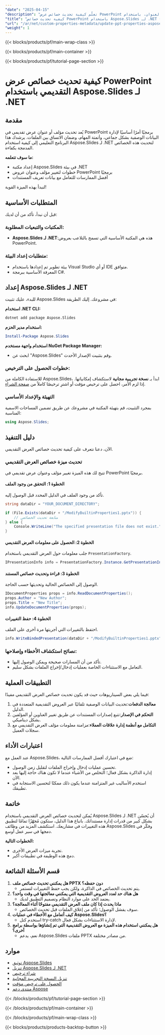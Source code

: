 ```yaml
---
"date": "2025-04-15"
"description": "تعلّم كيفية تحديث خصائص عرض PowerPoint التقديمي برمجيًا، مثل المؤلف والعنوان، باستخدام Aspose.Slides لـ .NET. بسّط إدارة مستنداتك مع دليلنا المفصل."
"title": "كيفية تحديث خصائص PowerPoint باستخدام Aspose.Slides لـ .NET (البيانات الوصفية المخصصة والخصائص المخصصة)"
"url": "/ar/net/custom-properties-metadata/update-ppt-properties-aspose-slides-net/"
"weight": 1
---
```


{{< blocks/products/pf/main-wrap-class >}}

{{< blocks/products/pf/main-container >}}

{{< blocks/products/pf/tutorial-page-section >}}
# كيفية تحديث خصائص عرض PowerPoint التقديمي باستخدام Aspose.Slides لـ .NET

## مقدمة
يُعد تحديث مؤلف أو عنوان عرض تقديمي في PowerPoint برمجيًا أمرًا أساسيًا لإدارة البيانات الوصفية بشكل جماعي، وأتمتة المهام، وضمان الاتساق بين الملفات. يرشدك هذا البرنامج التعليمي إلى كيفية استخدام Aspose.Slides لـ .NET لتحديث هذه الخصائص المدمجة بكفاءة.

**ما سوف تتعلمه:**
- إعداد مكتبة Aspose.Slides في بيئة .NET
- خطوات لتغيير مؤلف وعنوان عروض PowerPoint برمجيًا
- أفضل الممارسات للتعامل مع بيانات تعريف المستندات

لنبدأ بهذه الميزة القوية!

## المتطلبات الأساسية
قبل أن نبدأ، تأكد من أن لديك:

### المكتبات والتبعيات المطلوبة:
- **Aspose.Slides لـ .NET**:هذه هي المكتبة الأساسية التي تسمح بالتلاعب بعروض PowerPoint.

### متطلبات إعداد البيئة:
- بيئة تطوير تم إعدادها باستخدام Visual Studio أو أي IDE متوافق.
- المعرفة الأساسية ببرمجة C#.

## إعداد Aspose.Slides لـ .NET
للبدء، عليك تثبيت Aspose.Slides في مشروعك. إليك الطريقة:

**استخدام .NET CLI:**
```bash
dotnet add package Aspose.Slides
```

**استخدام مدير الحزم:**
```powershell
Install-Package Aspose.Slides
```

**استخدام واجهة مستخدم NuGet Package Manager:**
- ابحث عن "Aspose.Slides" وقم بتثبيت الإصدار الأحدث.

### خطوات الحصول على الترخيص:
للاستفادة الكاملة من Aspose.Slides، ابدأ بـ **نسخة تجريبية مجانية** لاستكشاف إمكانياتها. إذا لزم الأمر، احصل على ترخيص مؤقت أو اشترِ ترخيصًا كاملاً من [صفحة الشراء](https://purchase.aspose.com/buy).

### التهيئة والإعداد الأساسي
بمجرد التثبيت، قم بتهيئة المكتبة في مشروعك عن طريق تضمين المساحات الاسمية المناسبة:
```csharp
using Aspose.Slides;
```

## دليل التنفيذ
الآن، دعنا نتعرف على كيفية تحديث خصائص العرض التقديمي.

### تحديث ميزة خصائص العرض التقديمي
تتيح لك هذه الميزة تغيير مؤلف وعنوان عرض تقديمي في PowerPoint برمجيًا.

#### الخطوة 1: التحقق من وجود الملف
تأكد من وجود الملف في الدليل المحدد قبل الوصول إليه.
```csharp
string dataDir = "YOUR_DOCUMENT_DIRECTORY";

if (File.Exists(dataDir + "/ModifyBuiltinProperties1.pptx")) {
    // متابعة تحديث الخصائص
} else {
    Console.WriteLine("The specified presentation file does not exist.");
}
```

#### الخطوة 2: الحصول على معلومات العرض التقديمي
جلب معلومات حول العرض التقديمي باستخدام `PresentationFactory`.
```csharp
IPresentationInfo info = PresentationFactory.Instance.GetPresentationInfo(dataDir + "/ModifyBuiltinProperties1.pptx");
```

#### الخطوة 3: قراءة وتحديث خصائص المستند
الوصول إلى الخصائص الحالية وتحديثها حسب الحاجة.
```csharp
IDocumentProperties props = info.ReadDocumentProperties();
props.Author = "New Author";
props.Title = "New Title";
info.UpdateDocumentProperties(props);
```

#### الخطوة 4: حفظ التغييرات
احتفظ بالتغييرات التي أجريتها مرة أخرى على الملف.
```csharp
info.WriteBindedPresentation(dataDir + "/ModifyBuiltinProperties1.pptx");
```

### نصائح استكشاف الأخطاء وإصلاحها:
- تأكد من أن المسارات صحيحة ويمكن الوصول إليها.
- التعامل مع الاستثناءات الخاصة بعمليات إدخال/إخراج الملفات بشكل سليم.

## التطبيقات العملية
فيما يلي بعض السيناريوهات حيث قد يكون تحديث خصائص العرض التقديمي مفيدًا:

1. **معالجة الدفعات**:تحديث البيانات الوصفية تلقائيًا عبر العروض التقديمية المتعددة في الدليل.
2. **التحكم في الإصدار**:تتبع إصدارات المستندات عن طريق تغيير العناوين أو المؤلفين بشكل ديناميكي.
3. **التكامل مع أنظمة إدارة علاقات العملاء**:مزامنة معلومات مؤلف العرض التقديمي مع سجلات العميل.

## اعتبارات الأداء
عند العمل مع Aspose.Slides، ضع في اعتبارك أفضل الممارسات التالية:
- تحسين عمليات إدخال وإخراج الملفات لتقليل زمن الوصول.
- إدارة الذاكرة بشكل فعال؛ التخلص من الأشياء عندما لا تكون هناك حاجة إليها بعد الآن.
- استخدم الأساليب غير المتزامنة عندما يكون ذلك ممكنًا لتحسين الاستجابة في تطبيقك.

## خاتمة
يُمكن لتحديث خصائص العرض التقديمي باستخدام Aspose.Slides لـ .NET أن يُحسّن بشكل كبير من قدرات إدارة مستنداتك. باتباع هذا الدليل، ستكون مُجهّزًا تمامًا لتطبيق هذه التغييرات في مشاريعك. استكشف المزيد من وظائف Aspose.Slides وفكّر في دمجها في سير عمل أوسع.

**الخطوات التالية:**
- تجربة ميزات العرض الأخرى.
- دمج هذه الوظيفة في تطبيقات أكبر.

## قسم الأسئلة الشائعة
1. **هل يمكنني تحديث خصائص ملف PPTX دون حفظه؟**
   - يتم تحديث الخصائص في الذاكرة، ولكن يجب حفظ التغييرات لتستمر.
2. **هل هناك حد لعدد العروض التقديمية التي يمكنني معالجتها في وقت واحد؟**
   - يعتمد الحد على موارد النظام وتصميم التطبيق لديك.
3. **ماذا يحدث إذا كان ملف العرض التقديمي مفتوحًا أثناء المعالجة؟**
   - سوف يفشل الوصول؛ تأكد من إغلاق الملفات قبل تحديث الخصائص.
4. **كيف أتعامل مع الأخطاء في عمليات Aspose.Slides؟**
   - استخدم كتل try-catch لإدارة الاستثناءات بشكل فعال.
5. **هل يمكنني استخدام هذه الميزة مع العروض التقديمية التي تم إنشاؤها بواسطة برامج أخرى؟**
   - نعم، يدعم Aspose.Slides ملفات PPTX من مصادر مختلفة.

## موارد
- [توثيق Aspose.Slides](https://reference.aspose.com/slides/net/)
- [تنزيل Aspose.Slides لـ .NET](https://releases.aspose.com/slides/net/)
- [شراء ترخيص](https://purchase.aspose.com/buy)
- [تنزيل النسخة التجريبية المجانية](https://releases.aspose.com/slides/net/)
- [الحصول على ترخيص مؤقت](https://purchase.aspose.com/temporary-license/)
- [منتدى دعم Aspose](https://forum.aspose.com/c/slides/11)

{{< /blocks/products/pf/tutorial-page-section >}}

{{< /blocks/products/pf/main-container >}}

{{< /blocks/products/pf/main-wrap-class >}}

{{< blocks/products/products-backtop-button >}}